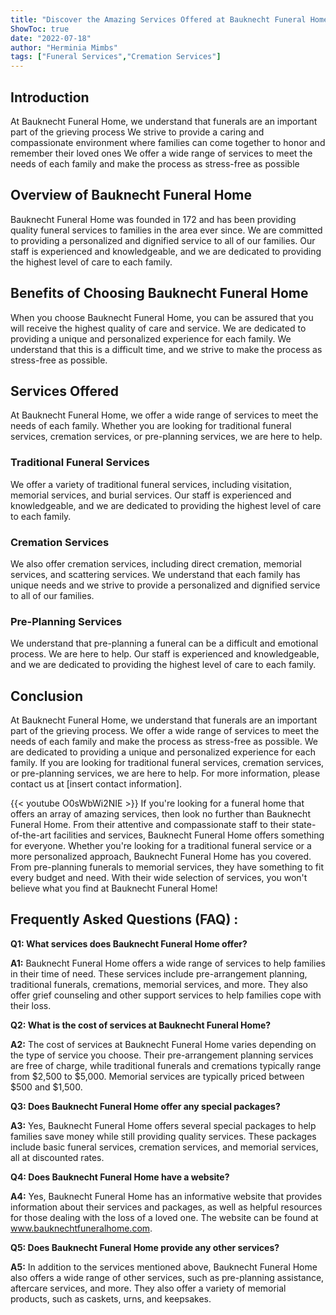 ```yaml
---
title: "Discover the Amazing Services Offered at Bauknecht Funeral Home - You Won't Believe What You Find!"
ShowToc: true 
date: "2022-07-18"
author: "Herminia Mimbs" 
tags: ["Funeral Services","Cremation Services"]
---
```

## Introduction

At Bauknecht Funeral Home, we understand that funerals are an important part of the grieving process We strive to provide a caring and compassionate environment where families can come together to honor and remember their loved ones We offer a wide range of services to meet the needs of each family and make the process as stress-free as possible

## Overview of Bauknecht Funeral Home 

Bauknecht Funeral Home was founded in 172 and has been providing quality funeral services to families in the area ever since. We are committed to providing a personalized and dignified service to all of our families. Our staff is experienced and knowledgeable, and we are dedicated to providing the highest level of care to each family. 

## Benefits of Choosing Bauknecht Funeral Home 

When you choose Bauknecht Funeral Home, you can be assured that you will receive the highest quality of care and service. We are dedicated to providing a unique and personalized experience for each family. We understand that this is a difficult time, and we strive to make the process as stress-free as possible. 

## Services Offered 

At Bauknecht Funeral Home, we offer a wide range of services to meet the needs of each family. Whether you are looking for traditional funeral services, cremation services, or pre-planning services, we are here to help. 

### Traditional Funeral Services 

We offer a variety of traditional funeral services, including visitation, memorial services, and burial services. Our staff is experienced and knowledgeable, and we are dedicated to providing the highest level of care to each family. 

### Cremation Services 

We also offer cremation services, including direct cremation, memorial services, and scattering services. We understand that each family has unique needs and we strive to provide a personalized and dignified service to all of our families. 

### Pre-Planning Services 

We understand that pre-planning a funeral can be a difficult and emotional process. We are here to help. Our staff is experienced and knowledgeable, and we are dedicated to providing the highest level of care to each family. 

## Conclusion 

At Bauknecht Funeral Home, we understand that funerals are an important part of the grieving process. We offer a wide range of services to meet the needs of each family and make the process as stress-free as possible. We are dedicated to providing a unique and personalized experience for each family. If you are looking for traditional funeral services, cremation services, or pre-planning services, we are here to help. For more information, please contact us at [insert contact information].

{{< youtube O0sWbWi2NIE >}} 
If you're looking for a funeral home that offers an array of amazing services, then look no further than Bauknecht Funeral Home. From their attentive and compassionate staff to their state-of-the-art facilities and services, Bauknecht Funeral Home offers something for everyone. Whether you're looking for a traditional funeral service or a more personalized approach, Bauknecht Funeral Home has you covered. From pre-planning funerals to memorial services, they have something to fit every budget and need. With their wide selection of services, you won't believe what you find at Bauknecht Funeral Home!

## Frequently Asked Questions (FAQ) :
**Q1: What services does Bauknecht Funeral Home offer?**

**A1:** Bauknecht Funeral Home offers a wide range of services to help families in their time of need. These services include pre-arrangement planning, traditional funerals, cremations, memorial services, and more. They also offer grief counseling and other support services to help families cope with their loss.

**Q2: What is the cost of services at Bauknecht Funeral Home?**

**A2:** The cost of services at Bauknecht Funeral Home varies depending on the type of service you choose. Their pre-arrangement planning services are free of charge, while traditional funerals and cremations typically range from $2,500 to $5,000. Memorial services are typically priced between $500 and $1,500.

**Q3: Does Bauknecht Funeral Home offer any special packages?**

**A3:** Yes, Bauknecht Funeral Home offers several special packages to help families save money while still providing quality services. These packages include basic funeral services, cremation services, and memorial services, all at discounted rates.

**Q4: Does Bauknecht Funeral Home have a website?**

**A4:** Yes, Bauknecht Funeral Home has an informative website that provides information about their services and packages, as well as helpful resources for those dealing with the loss of a loved one. The website can be found at www.bauknechtfuneralhome.com.

**Q5: Does Bauknecht Funeral Home provide any other services?**

**A5:** In addition to the services mentioned above, Bauknecht Funeral Home also offers a wide range of other services, such as pre-planning assistance, aftercare services, and more. They also offer a variety of memorial products, such as caskets, urns, and keepsakes.



